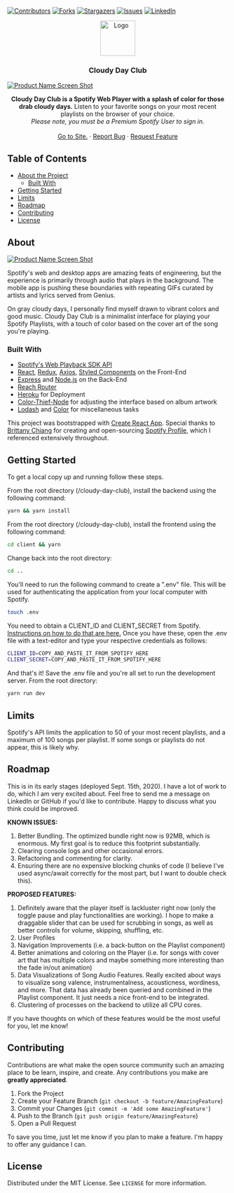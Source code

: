 [![Contributors][contributors-shield]][contributors-url]
[![Forks][forks-shield]][forks-url]
[![Stargazers][stars-shield]][stars-url]
[![Issues][issues-shield]][issues-url]
[![LinkedIn][linkedin-shield]][linkedin-url]

<p align="center">
  <img src="https://emojipedia-us.s3.dualstack.us-west-1.amazonaws.com/thumbs/240/apple/237/cloud_2601.png" alt="Logo" width="80" height="80">
  <h3 align="center">Cloudy Day Club</h3>


[![Product Name Screen Shot][product-screenshot]](https://example.com)

  <p align="center">
	<b>Cloudy Day Club is a Spotify Web Player with a splash of color for those drab cloudy days.</b> Listen to your favorite songs on your most recent playlists on the browser of your choice. 
    <br /><i>Please note, you must be a Premium Spotify User to sign in.</i>
    <br />
    <br />
    <a href="https://cloudy-day-club.herokuapp.com/">Go to Site.</a>
    ·
    <a href="https://github.com/aditdamodaran/cloudy-day-club/issues">Report Bug</a>
    ·
    <a href="https://github.com/aditdamodaran/cloudy-day-club/issues">Request Feature</a>
  </p>



## Table of Contents

* [About the Project](#about-the-project)
  * [Built With](#built-with)
* [Getting Started](#getting-started)
* [Limits](#limits)
* [Roadmap](#roadmap)
* [Contributing](#contributing)
* [License](#license)



## About

[![Product Name Screen Shot][product-screenshot-2]](https://example.com)

Spotify's web and desktop apps are amazing feats of engineering, but the experience is primarily through audio that plays in the background. The mobile app is pushing these boundaries with repeating GIFs curated by artists and lyrics served from Genius. 

On gray cloudy days, I personally find myself drawn to vibrant colors and good music. Cloudy Day Club is a minimalist interface for playing your Spotify Playlists, with a touch of color based on the cover art of the song you're playing.



### Built With

* [Spotify's Web Playback SDK API](https://developer.spotify.com/documentation/web-playback-sdk/quick-start/)
* [React](https://reactjs.org/), [Redux](https://redux.js.org/), [Axios](https://www.axios.com/), [Styled Components](https://styled-components.com/docs/api) on the Front-End
* [Express](https://expressjs.com/) and [Node.js](https://nodejs.org/en/) on the Back-End
* [Reach Router](https://reach.tech/router/)
* [Heroku](https://www.heroku.com/) for Deployment
* [Color-Thief-Node](https://www.npmjs.com/package/color-thief-node) for adjusting the interface based on album artwork
* [Lodash](https://lodash.com/) and [Color](https://www.npmjs.com/package/color) for miscellaneous tasks

This project was bootstrapped with [Create React App](https://github.com/facebook/create-react-app). Special thanks to [Brittany Chiang](https://brittanychiang.com/) for creating and open-sourcing [Spotify Profile](https://github.com/bchiang7/spotify-profile), which I referenced extensively throughout. 



## Getting Started

To get a local copy up and running follow these steps.

From the root directory (/cloudy-day-club), install the backend using the following command:

```sh
yarn && yarn install
```

From the root directory (/cloudy-day-club), install the frontend using the following command:

```sh
cd client && yarn
```

Change back into the root directory:

```sh
cd ..
```

You'll need to run the following command to create a ".env" file. This will be used for authenticating the application from your local computer with Spotify. 

```sh
touch .env
```

You need to obtain a CLIENT_ID and CLIENT_SECRET from Spotify. [Instructions  on how to do that are here.](https://developer.spotify.com/documentation/general/guides/app-settings/) Once you have these, open the .env file with a text-editor and type your respective credentials as follows:

```sh
CLIENT_ID=COPY_AND_PASTE_IT_FROM_SPOTIFY_HERE
CLIENT_SECRET=COPY_AND_PASTE_IT_FROM_SPOTIFY_HERE
```

And that's it! Save the .env file and you're all set to run the development server. From the root directory:

```sh
yarn run dev
```



## Limits

Spotify's API limits the application to 50 of your most recent playlists, and a maximum of 100 songs per playlist. If some songs or playlists do not appear, this is likely why.



## Roadmap

This is in its early stages (deployed Sept. 15th, 2020). I have a lot of work to do, which I am very excited about. Feel free to send me a message on LinkedIn or GitHub if you'd like to contribute. Happy to discuss what you think could be improved.

**KNOWN ISSUES:**

1. Better Bundling. The optimized bundle right now is 92MB, which is enormous. My first goal is to reduce this footprint substantially.
2. Clearing console logs and other occasional errors.
3. Refactoring and commenting for clarity.
4. Ensuring there are no expensive blocking chunks of code (I believe I've used async/await correctly for the most part, but I want to double check this).

**PROPOSED FEATURES:**

1. Definitely aware that the player itself is lackluster right now (only the toggle pause and play functionalities are working). I hope to make a draggable slider that can be used for scrubbing in songs, as well as better controls for volume, skipping, shuffling, etc.
2. User Profiles
3. Navigation Improvements (i.e. a back-button on the Playlist component)
4. Better animations and coloring on the Player (i.e. for songs with cover art that has multiple colors and maybe something more interesting than the fade in/out animation)
5. Data Visualizations of Song Audio Features. Really excited about ways to visualize song valence, instrumentalness, acousticness, wordiness, and more. That data has already been queried and combined in the Playlist component. It just needs a nice front-end to be integrated.
6. Clustering of processes on the backend to utilize all CPU cores.

If you have thoughts on which of these features would be the most useful for you, let me know!



## Contributing

Contributions are what make the open source community such an amazing place to be learn, inspire, and create. Any contributions you make are **greatly appreciated**.

1. Fork the Project
2. Create your Feature Branch (`git checkout -b feature/AmazingFeature`)
3. Commit your Changes (`git commit -m 'Add some AmazingFeature'`)
4. Push to the Branch (`git push origin feature/AmazingFeature`)
5. Open a Pull Request

To save you time, just let me know if you plan to make a feature. I'm happy to offer any guidance I can.



## License

Distributed under the MIT License. See `LICENSE` for more information.



[contributors-shield]: https://img.shields.io/github/contributors/aditdamodaran/cloudy-day-club.svg?style=flat-square
[contributors-url]: https://github.com/aditdamodaran/cloudy-day-club/graphs/contributors
[forks-shield]: https://img.shields.io/github/forks/aditdamodaran/cloudy-day-club.svg?style=flat-square
[forks-url]: https://github.com/aditdamodaran/cloudy-day-club/network/members
[stars-shield]: https://img.shields.io/github/stars/aditdamodaran/cloudy-day-club?style=flat-square
[stars-url]: https://github.com/aditdamodaran/cloudy-day-club/stargazers
[issues-shield]: https://img.shields.io/github/issues/aditdamodaran/cloudy-day-club?style=flat-square
[issues-url]: https://github.com/aditdamodaran/cloudy-day-club/issues
[linkedin-shield]: https://img.shields.io/badge/-LinkedIn-black.svg?style=flat-square&logo=linkedin&colorB=555
[linkedin-url]: https://www.linkedin.com/in/adit-damodaran-1a0245108
[product-screenshot]: https://lh3.googleusercontent.com/pw/ACtC-3eY9tq4mF3FnyNijQy2DgVvAuWBUZNN3tdKx3D0HQHq_WDltQdIervZsJEDwcebvy-2jQNTOv6X8QL-q_rlymNBnlcMaET6BN4ahxE2Q0NHCAQsdRu0pR6NZGOeO1XAbFhtpLpFNoOnna3-8IpTtTX4=w2640-h1650-no?authuser=0
[product-screenshot-2]: https://lh3.googleusercontent.com/uR1EwtwHC33RDaDzbnFk3c2oS5fU-Jm-pI0XBNh10G2_aapVP8Ir-udgjEiy-uhRBR8NCUJ8Nyddvz6CiMRbL2Pq4GUfrxmFO5P2bq1sZ_a18d__ZAjX46GF4Cb3HZXM60TV2bBZTaDvm-bnhQQ-Z_5eUVJ2_C32HweG4NAKrNjh7M_Qn7RYpB2Wfx7vdxDE0ycnmCAFdZOHecJdHQTsdlyi5w91ldbHZfFLpEoty9SSkB9dDOuKprkVaRrGtELr4oxKIN6na649Z90hgV40_mtGfG_Gg-U1KWzB_ArSTkSdyRCTAQTA8wpGL3eEsPIUztdrNoxBUKwzU0_wJgogXgbYCwbgobVyUyETN_VyJSQimzvgWeMM84TTCy-H1z1FpKh6JMVVqKSRopjcy8bgJIaw31nGqEwbuyu9fg303sWDJbjap3DF4AZIikxTh3nyMHdOcGycs7eMsPTHROnMNq4Hx7bcfXfqE72XdVCl5XFb8Xqgku6oWZaVZGjv-w-77j6eJ55SwprcfWhStit6Sc3EFpisaEA-BtzZsB2tE-YRQBV2K1piy08_l9Dy9jwSN7QzoFaBx9Ly2V8yOGxbJ8H6UqJNzTUl7N-5roI_N2cKaOmoOw_ff4l16ptNhtzOcUuGNYH516fXTY4uNPQtdP7Yj0Vi0XH9pBeS_PFkio8akpNaw-4Kh9CxYhXuog=w2624-h1640-no?authuser=0
